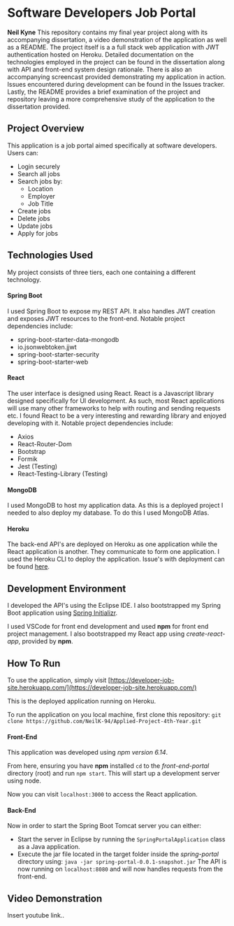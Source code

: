 
# Software Developers Job Portal
**Neil Kyne**
This repository contains my final year project along with its accompanying dissertation, a video demonstration of the application as well as a README. The project itself is a a full stack web application with JWT authentication hosted on Heroku. Detailed documentation on the technologies employed in the project can be found in the dissertation along with API and front-end system design rationale. There is also an accompanying screencast provided demonstrating my application in action. Issues encountered during development can be found in the Issues tracker. Lastly, the README provides a brief examination of the project and  repository leaving a more comprehensive study of the application to the dissertation provided.

## Project Overview
This application is a job portal aimed specifically at software developers. Users can:
- Login securely	
- Search all jobs
- Search jobs by:
	- Location
	- Employer
	- Job Title
- Create jobs
- Delete jobs
- Update jobs
- Apply for jobs

## Technologies Used
My project consists of three tiers, each one containing a different technology.
#### Spring Boot
I used Spring Boot to expose my REST API. It also handles JWT creation and exposes JWT resources to the front-end. Notable project dependencies include: 

- spring-boot-starter-data-mongodb
- io.jsonwebtoken.jjwt
- spring-boot-starter-security
- spring-boot-starter-web

#### React
The user interface is designed using React. React is a Javascript library designed specifically for UI development. As such, most React applications will use many other frameworks to help with routing and sending requests etc. I found React to be a very interesting and rewarding library and enjoyed developing with it. Notable project dependencies include: 

- Axios
- React-Router-Dom
- Bootstrap
- Formik
- Jest (Testing)
- React-Testing-Library (Testing)

#### MongoDB
I used MongoDB to host my application data. As this is a deployed project I needed to also deploy my database. To do this I used MongoDB Atlas.

#### Heroku
The back-end API's are deployed on Heroku as one application while the React application is another. They communicate to form one application. I used the Heroku CLI to deploy the application. Issue's with deployment can be found [here]([https://github.com/NeilK-94/Applied-Project-4th-Year/issues?q=is%3Aissue+is%3Aclosed]).

## Development Environment
I developed the API's using the Eclipse IDE. I also bootstrapped my Spring Boot application using [Spring Initializr]([https://start.spring.io/](https://start.spring.io/)).

I used VSCode for front end development and used **npm** for front end project management. I also bootstrapped my React app using *create-react-app*, provided by **npm**.

## How To Run
To use the application, simply visit [https://developer-job-site.herokuapp.com/](https://developer-job-site.herokuapp.com/)

This is the deployed application running on Heroku.

To run the application on you local machine, first clone this repository:
`git clone https://github.com/NeilK-94/Applied-Project-4th-Year.git` 
#### Front-End 
This application was developed using *npm version 6.14*.

From here, ensuring you have **npm** installed `cd` to the *front-end-portal* directory (root) and run `npm start`. This will start up a development server using node.

Now you can visit `localhost:3000` to access the React application.
  
  #### Back-End
  Now in order to start the Spring Boot Tomcat server you can either:
  - Start the server in Eclipse by running the `SpringPortalApplication` class as a Java application.
  - Execute the jar file located in the target folder inside the *spring-portal* directory using: `java -jar spring-portal-0.0.1-snapshot.jar`
The API is now running on `localhost:8080` and will now handles requests from the front-end.

## Video Demonstration
Insert youtube link..
